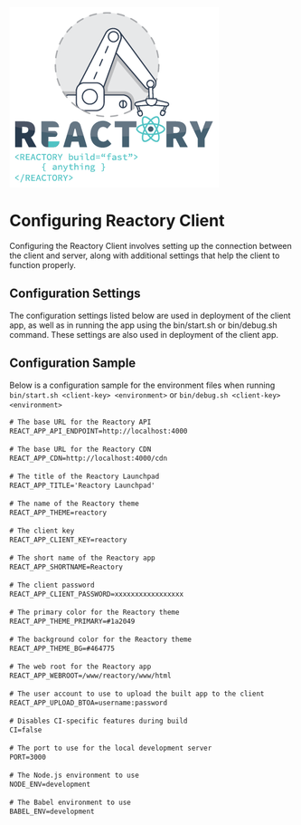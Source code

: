 
![Build Anything Fast](/branding/reactory-logo.png)

# Configuring Reactory Client
Configuring the Reactory Client involves setting up the connection between the client and server, along with additional settings that help the client to function properly.

## Configuration Settings
The configuration settings listed below are used in deployment of the client app, as well as in running the app using the bin/start.sh or bin/debug.sh command.
These settings are also used in deployment of the client app.
## Configuration Sample 

Below is a configuration sample for the environment files when running 
`bin/start.sh <client-key> <environment>` or `bin/debug.sh <client-key> <environment>`

```text
# The base URL for the Reactory API
REACT_APP_API_ENDPOINT=http://localhost:4000

# The base URL for the Reactory CDN
REACT_APP_CDN=http://localhost:4000/cdn

# The title of the Reactory Launchpad
REACT_APP_TITLE='Reactory Launchpad'

# The name of the Reactory theme
REACT_APP_THEME=reactory

# The client key
REACT_APP_CLIENT_KEY=reactory

# The short name of the Reactory app
REACT_APP_SHORTNAME=Reactory

# The client password
REACT_APP_CLIENT_PASSWORD=xxxxxxxxxxxxxxxxx

# The primary color for the Reactory theme
REACT_APP_THEME_PRIMARY=#1a2049

# The background color for the Reactory theme
REACT_APP_THEME_BG=#464775

# The web root for the Reactory app
REACT_APP_WEBROOT=/www/reactory/www/html

# The user account to use to upload the built app to the client
REACT_APP_UPLOAD_BTOA=username:password 

# Disables CI-specific features during build
CI=false

# The port to use for the local development server
PORT=3000

# The Node.js environment to use
NODE_ENV=development

# The Babel environment to use
BABEL_ENV=development

````

